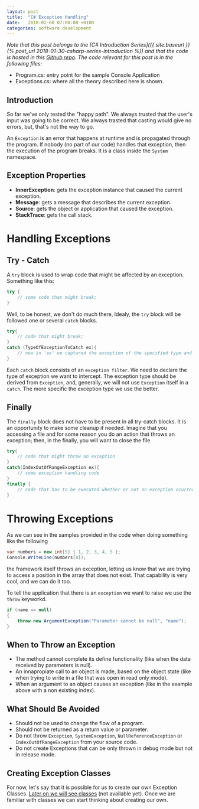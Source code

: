 ```yaml
---
layout: post
title:  "C# Exception Handling"
date:   2018-02-08 07:00:00 +0100
categories: software development
---
```

*Note that this post belongs to the [C# Introduction Series]({{ site.baseurl }}{% post_url 2018-01-30-csharp-series-introduction %}) and that the code is hosted in this [Github repo](https://github.com/nereolopez/csharp-intro).
The code relevant for this post is in the following files:*
- Program.cs: entry point for the sample Console Application
- Exceptions.cs: where all the theory described here is shown.

## Introduction
So far we've only tested the "happy path". We always trusted that the user's input was going to be correct. We always trasted that casting would give no errors, but, that's not the way to go. 

An `Exception` is an error that happens at runtime and is propagated through the program. If nobody (no part of our code) handles that exception, then the execution of the program breaks. It is a class inside the `System` namespace. 

## Exception Properties
- **InnerException**: gets the exception instance that caused the current exception.
- **Message**: gets a message that describes the current exception.
- **Source**: gets the object or application that caused the exception.
- **StackTrace**: gets the call stack.

# Handling Exceptions

## Try - Catch
A `try` block is used to wrap code that might be affected by an exception. Something like this:

```csharp
try {
    // some code that might break;
}
```

Well, to be honest, we don't do much there, Idealy, the `try` block will be followed one or several `catch` blocks.

```csharp
try{
    // code that might break;
}
catch (TypeOfExceptionToCatch ex){
    // now in 'ex' we captured the exception of the specified type and we can do something with it.
}
```

Each `catch` block consists of an `exception filter`. We need to declare the type of exception we want to intercept. The exception type should be derived from `Exception`, and, generally, we will not use `Exception` itself in a `catch`. The more specific the exception type we use the better.

## Finally
The `finally` block does not have to be present in all try-catch blocks. It is an opportunity to make some cleanup if needed. Imagine that you accessing a file and for some reason you do an action that throws an exception; then, in the finally, you will want to close the file.

```csharp
try{
    // code that might throw an exception
}
catch(IndexOutOfRangeException ex){
    // some exception handling code
}
finally {
    // code that has to be executed whether or not an exception ocurred
}
```

# Throwing Exceptions
As we can see in the samples provided in the code when doing something like the following

```csharp
var numbers = new int[5] { 1, 2, 3, 4, 5 };
Console.WriteLine(numbers[8]);
```

the framework itself throws an exception, letting us know that we are trying to access a position in the array that does not exist. That capability is very cool, and we can do it too.

To tell the application that there is an `exception` we want to raise we use the `throw` keyworkd. 

```csharp
if (name == null)
{
    throw new ArgumentException("Parameter cannot be null", "name");
}
```

## When to Throw an Exception
- The method cannot complete its define functionality (like when the data received by parameters is null).
- An innapropiate call to an object is made, based on the object state (like when trying to write in a file that was open in read only mode).
- When an argument to an object causes an exception (like in the example above with a non existing index).

## What Should Be Avoided
- Should not be used to change the flow of a program.
- Should not be returned as a return value or parameter.
- Do not throw `Exception`, `SystemException`, `NullReferenceException` or `IndexOutOfRangeException` from your source code.
- Do not create Exceptions that can be only thrown in debug mode but not in release mode.

## Creating Exception Classes
For now, let's say that it is possible for us to create our own Exception Classes. [Later on we will see classes]() (not available yet). Once we are familiar with classes we can start thinking about creating our own.
